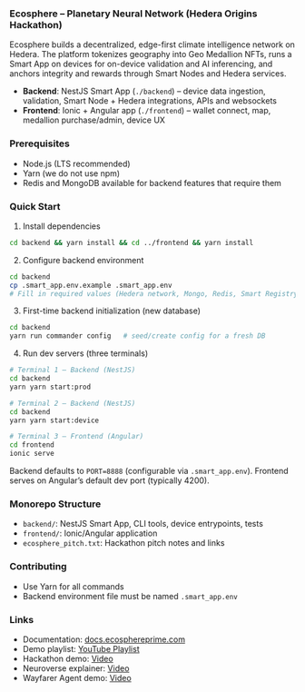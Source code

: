 ### Ecosphere – Planetary Neural Network (Hedera Origins Hackathon)

Ecosphere builds a decentralized, edge-first climate intelligence network on Hedera. The platform tokenizes geography into Geo Medallion NFTs, runs a Smart App on devices for on-device validation and AI inferencing, and anchors integrity and rewards through Smart Nodes and Hedera services.

- **Backend**: NestJS Smart App (`./backend`) – device data ingestion, validation, Smart Node + Hedera integrations, APIs and websockets
- **Frontend**: Ionic + Angular app (`./frontend`) – wallet connect, map, medallion purchase/admin, device UX

### Prerequisites
- Node.js (LTS recommended)
- Yarn (we do not use npm)
- Redis and MongoDB available for backend features that require them

### Quick Start
1) Install dependencies

```bash
cd backend && yarn install && cd ../frontend && yarn install
```

2) Configure backend environment

```bash
cd backend
cp .smart_app.env.example .smart_app.env
# Fill in required values (Hedera network, Mongo, Redis, Smart Registry, etc.)
```

3) First-time backend initialization (new database)

```bash
cd backend
yarn run commander config   # seed/create config for a fresh DB
```

4) Run dev servers (three terminals)

```bash
# Terminal 1 – Backend (NestJS)
cd backend
yarn yarn start:prod

# Terminal 2 – Backend (NestJS)
cd backend
yarn yarn start:device

# Terminal 3 – Frontend (Angular)
cd frontend
ionic serve
```

Backend defaults to `PORT=8888` (configurable via `.smart_app.env`). Frontend serves on Angular’s default dev port (typically 4200).

### Monorepo Structure
- `backend/`: NestJS Smart App, CLI tools, device entrypoints, tests
- `frontend/`: Ionic/Angular application
- `ecosphere_pitch.txt`: Hackathon pitch notes and links

### Contributing
- Use Yarn for all commands
- Backend environment file must be named `.smart_app.env`

### Links
- Documentation: [docs.ecosphereprime.com](https://docs.ecosphereprime.com)
- Demo playlist: [YouTube Playlist](https://www.youtube.com/playlist?list=PLFbuiTmxwo5qLeC-m4gQZyJLgO6KrRG__)
- Hackathon demo: [Video](https://youtu.be/lKfduZpjgCc)
- Neuroverse explainer: [Video](https://youtu.be/XQOFF3BsLYI)
- Wayfarer Agent demo: [Video](https://youtu.be/UnLqJUzmGww)

